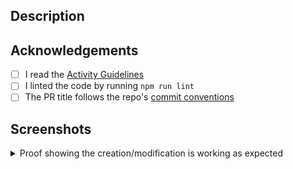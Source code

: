 ## Description
<!-- A clear and detailed description of the changes, referencing issues if applicable -->

## Acknowledgements
- [ ] I read the [Activity Guidelines](https://github.com/PreMiD/Activities/blob/main/.github/CONTRIBUTING.md)
- [ ] I linted the code by running `npm run lint`
- [ ] The PR title follows the repo's [commit conventions](https://github.com/PreMiD/Activities/blob/main/.github/COMMIT_CONVENTION.md)

## Screenshots
<details>
<summary> Proof showing the creation/modification is working as expected </summary>
<!--
    Screenshots of the activity settings (if applicable) and at least TWO screenshots of the activity displaying correctly
    Including these screenshots will assist the reviewing processes thus speeding up the process of the pull request being merged
-->



</details>
